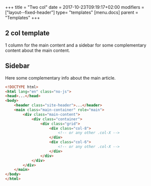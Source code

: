 +++
title = "Two col"
date = 2017-10-23T09:19:17+02:00
modifiers = ["layout--fixed-header"]
type= "templates"
[menu.docs]
parent = "Templates"
+++

<div class="grid">
	<div class="col-8">
		<article class="article">
			<h1>2 col template</h1>
			<p>1 column for the main content and a sidebar for some complementary content about the main content. </p>
		</article>
	</div>
	<div class="col-4">
		<aside role="complementary">
			<h2>Sidebar</h2>
			<p>Here some complementary info about the main article.</p>
		</aside>
	</div>
</div>


```html
<!DOCTYPE html>
<html lang="en" class="no-js">
<head>...</head>
<body>
	<header class="site-header">...</header>
	<main class="main-container" role="main">
		<div class="main-content">
			<div class="container">
				<div class="grid">
					<div class="col-8">
						<!-- or any other .col-X -->
					</div>
					<div class="col-6">
						<!-- or any other .col-X -->
					</div>
				</div>
			</div>
		</div>
	</main>
</body>
</html>
```



